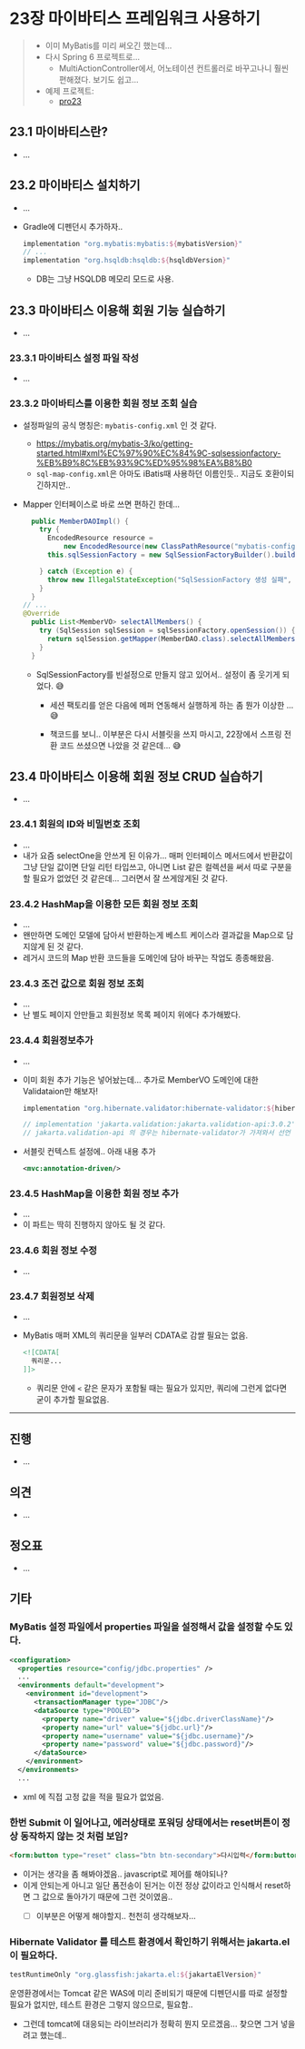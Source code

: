 # 23장 마이바티스 프레임워크 사용하기

> * 이미 MyBatis를 미리 써오긴 했는데...
> * 다시 Spring 6 프로젝트로...
>   *  MultiActionController에서, 어노테이션 컨트롤러로 바꾸고나니 훨씬 편해졌다. 보기도 쉽고...
> * 예제 프로젝트: 
>   * [pro23](pro23)



## 23.1 마이바티스란?

* ...

## 23.2 마이바티스 설치하기

* ...

* Gradle에 디펜던시 추가하자..

  ```groovy
  implementation "org.mybatis:mybatis:${mybatisVersion}"
  // ...
  implementation "org.hsqldb:hsqldb:${hsqldbVersion}"
  ```

  * DB는 그냥 HSQLDB 메모리 모드로 사용.



## 23.3 마이바티스 이용해 회원 기능 실습하기

* ...

### 23.3.1 마이바티스 설정 파일 작성

* ...



### 23.3.2 마이바티스를 이용한 회원 정보 조회 실습

* 설정파일의 공식 명칭은: `mybatis-config.xml` 인 것 같다. 
  * https://mybatis.org/mybatis-3/ko/getting-started.html#xml%EC%97%90%EC%84%9C-sqlsessionfactory-%EB%B9%8C%EB%93%9C%ED%95%98%EA%B8%B0
  * `sql-map-config.xml`은 아마도 iBatis때 사용하던 이름인듯.. 지금도 호환이되긴하지만..

* Mapper 인터페이스로 바로 쓰면 편하긴 한데...

  ```java
    public MemberDAOImpl() {
      try {
        EncodedResource resource =
            new EncodedResource(new ClassPathResource("mybatis-config.xml"), StandardCharsets.UTF_8);
        this.sqlSessionFactory = new SqlSessionFactoryBuilder().build(resource.getInputStream());
  
      } catch (Exception e) {
        throw new IllegalStateException("SqlSessionFactory 생성 실패", e);
      }
    }
  // ...
  @Override
    public List<MemberVO> selectAllMembers() {
      try (SqlSession sqlSession = sqlSessionFactory.openSession()) {
        return sqlSession.getMapper(MemberDAO.class).selectAllMembers();
      }
    }
  ```

  * SqlSessionFactory를 빈설정으로 만들지 않고 있어서.. 설정이 좀 웃기게 되었다. 😅

    * 세션 팩토리를 얻은 다음에 메퍼 연동해서 실행하게 하는 좀 뭔가 이상한 ...😅

    * 책코드를 보니.. 이부분은 다시 서블릿을 쓰지 마시고, 22장에서 스프링 전환 코드 쓰셨으면 나았을 것 같은데...  😅

      



## 23.4 마이바티스 이용해 회원 정보 CRUD 실습하기

* ...

### 23.4.1 회원의 ID와 비밀번호 조회

* ...
* 내가 요즘 selectOne을 안쓰게 된 이유가... 매퍼 인터페이스 메서드에서 반환값이 그냥 단일 값이면 단일 리턴 타입쓰고, 아니면 List 같은 컬렉션을 써서 따로 구분을 할 필요가 없었던 것 같은데... 그러면서 잘 쓰게않게된 것 같다.

### 23.4.2 HashMap을 이용한 모든 회원 정보 조회

* ...
* 왠만하면 도메인 모델에 담아서 반환하는게 베스트 케이스라 결과값을 Map으로 담지않게 된 것 같다.
* 레거시 코드의 Map 반환 코드들을 도메인에 담아 바꾸는 작업도 종종해왔음.



### 23.4.3 조건 값으로 회원 정보 조회

* ...
* 난 별도 페이지 안만들고 회원정보 목록 페이지 위에다 추가해봤다.



### 23.4.4 회원정보추가

* ... 

* 이미 회원 추가 기능은 넣어놨는데... 추가로 MemberVO 도메인에 대한 Validataion만 해보자!

  ```groovy
  implementation "org.hibernate.validator:hibernate-validator:${hibernateValidatorVersion}"
  
  // implementation 'jakarta.validation:jakarta.validation-api:3.0.2'
  // jakarta.validation-api 의 경우는 hibernate-validator가 가져와서 선언 안해줘도 되는 듯..
  ```

* 서블릿 컨텍스트 설정에.. 아래 내용 추가

  ```xml
  <mvc:annotation-driven/>
  ```



### 23.4.5 HashMap을 이용한 회원 정보 추가

* ...
* 이 파트는 딱히 진행하지 않아도 될 것 같다.



### 23.4.6 회원 정보 수정

* ...

### 23.4.7 회원정보 삭제

* ...

* MyBatis 매퍼 XML의 쿼리문을 일부러 CDATA로 감쌀 필요는 없음.

  ```xml
  <![CDATA[
    쿼리문...
  ]]>
  ```

  * 쿼리문 안에 `<` 같은 문자가 포함될 때는 필요가 있지만,  쿼리에 그런게 없다면 굳이 추가할 필요없음.










---

## 진행

* ...



## 의견

* ...




## 정오표

* ...




## 기타

### MyBatis 설정 파일에서  properties 파일을 설정해서 값을 설정할 수도 있다.

```xml
<configuration>
  <properties resource="config/jdbc.properties" />
  ...
  <environments default="development">
    <environment id="development">
      <transactionManager type="JDBC"/>
      <dataSource type="POOLED">
        <property name="driver" value="${jdbc.driverClassName}"/>
        <property name="url" value="${jdbc.url}"/>
        <property name="username" value="${jdbc.username}"/>
        <property name="password" value="${jdbc.password}"/>
      </dataSource>
    </environment>
  </environments>
  ...
```

* xml 에 직접 고정 값을 적을 필요가 없었음.



### 한번 Submit 이 일어나고, 에러상태로 포워딩 상태에서는 reset버튼이 정상 동작하지 않는 것 처럼 보임?

```html
<form:button type="reset" class="btn btn-secondary">다시입력</form:button>
```

* 이거는 생각을 좀 해봐야겠음.. javascript로 제어를 해야되나?
* 이게 안되는게 아니고 일단 폼전송이 된거는 이전 정상 값이라고 인식해서 reset하면 그 값으로 돌아가기 때문에 그런 것이였음.. 
  * [ ] 이부분은 어떻게 해야할지.. 천천히 생각해보자...



### Hibernate Validator 를 테스트 환경에서 확인하기 위해서는  jakarta.el 이 필요하다.

```groovy
testRuntimeOnly "org.glassfish:jakarta.el:${jakartaElVersion}"
```

운영환경에서는 Tomcat 같은 WAS에 미리 준비되기 때문에 디펜던시를 따로 설정할 필요가 없지만, 테스트 환경은 그렇지 않으므로, 필요함..

* 그런데 tomcat에 대응되는 라이브러리가 정확히 뭔지 모르겠음... 찾으면 그거 넣을려고 했는데..
